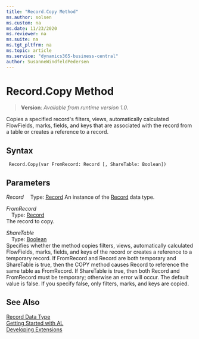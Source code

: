 ```yaml
---
title: "Record.Copy Method"
ms.author: solsen
ms.custom: na
ms.date: 11/23/2020
ms.reviewer: na
ms.suite: na
ms.tgt_pltfrm: na
ms.topic: article
ms.service: "dynamics365-business-central"
author: SusanneWindfeldPedersen
---
```

[//]: # (START>DO_NOT_EDIT)
[//]: # (IMPORTANT:Do not edit any of the content between here and the END>DO_NOT_EDIT.)
[//]: # (Any modifications should be made in the .xml files in the ModernDev repo.)
# Record.Copy Method
> **Version**: _Available from runtime version 1.0._

Copies a specified record's filters, views, automatically calculated FlowFields, marks, fields, and keys that are associated with the record from a table or creates a reference to a record.


## Syntax
```
 Record.Copy(var FromRecord: Record [, ShareTable: Boolean])
```
## Parameters
*Record*
&emsp;Type: [Record](record-data-type.md)
An instance of the [Record](record-data-type.md) data type.

*FromRecord*  
&emsp;Type: [Record](record-data-type.md)  
The record to copy.
          
*ShareTable*  
&emsp;Type: [Boolean](../boolean/boolean-data-type.md)  
Specifies whether the method copies filters, views, automatically calculated FlowFields, marks, fields, and keys of the record or creates a reference to a temporary record. If FromRecord and Record are both temporary and ShareTable is true, then the COPY method causes Record to reference the same table as FromRecord. If ShareTable is true, then both Record and FromRecord must be temporary; otherwise an error will occur. The default value is false. If you specify false, only filters, marks, and keys are copied.
          



[//]: # (IMPORTANT: END>DO_NOT_EDIT)
## See Also
[Record Data Type](record-data-type.md)  
[Getting Started with AL](../../devenv-get-started.md)  
[Developing Extensions](../../devenv-dev-overview.md)